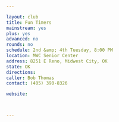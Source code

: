 ```yaml
---

layout: club
title: Fun Timers
mainstream: yes
plus: yes
advanced: no
rounds: no
schedule: 2nd &amp; 4th Tuesday, 8:00 PM
location: MWC Senior Center
address: 8251 E Reno, Midwest City, OK
state: OK
directions: 
caller: Bob Thomas
contact: (405) 390-8326

website: 



---
```


